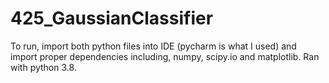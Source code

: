 # 425_GaussianClassifier

To run, import both python files into IDE (pycharm is what I used) and import proper dependencies including, numpy, scipy.io and matplotlib. Ran with python 3.8.
